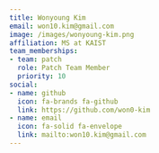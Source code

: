 ```yaml
---
title: Wonyoung Kim
email: won10.kim@gmail.com
image: /images/wonyoung-kim.png
affiliation: MS at KAIST
team_memberships:
- team: patch
  role: Patch Team Member
  priority: 10
social:
- name: github
  icon: fa-brands fa-github
  link: https://github.com/won0-kim
- name: email
  icon: fa-solid fa-envelope
  link: mailto:won10.kim@gmail.com
---
```





